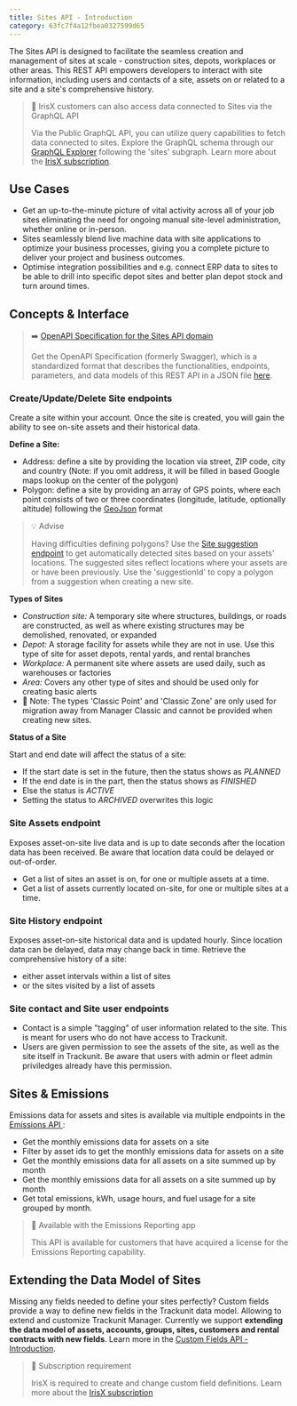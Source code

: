 ```yaml
---
title: Sites API - Introduction
category: 63fc7f4a12fbea0327599d65
---
```


The Sites API is designed to facilitate the seamless creation and management of sites at scale - construction sites, depots, workplaces or other areas. This REST API empowers developers to interact with site information, including users and contacts of a site, assets on or related to a site and a site's comprehensive history.

> 📘 IrisX customers can also access data connected to Sites via the GraphQL API
> 
> Via the Public GraphQL API, you can utilize query capabilities to fetch data connected to sites. Explore the GraphQL schema through our [GraphQL Explorer](https://apps.iris.trackunit.com/graphql-public-viewer/) following the 'sites' subgraph. Learn more about the [IrisX subscription](https://developers.trackunit.com/docs/irisx-overview).

## Use Cases
- Get an up-to-the-minute picture of vital activity across all of your job sites eliminating the need for ongoing manual site-level administration, whether online or in-person.
- Sites seamlessly blend live machine data with site applications to optimize your business processes, giving you a complete picture to deliver your project and business outcomes.
- Optimise integration possibilities and e.g. connect ERP data to sites to be able to drill into specific depot sites and better plan depot stock and turn around times.

## Concepts & Interface

> ➡️ [OpenAPI Specification for the Sites API domain](https://developers.trackunit.com/openapi/63fc7f4a12fbea0327599d64)
> 
> Get the OpenAPI Specification (formerly Swagger), which is a standardized format that describes the functionalities, endpoints, parameters, and data models of this REST API in a JSON file [here](https://developers.trackunit.com/openapi/63fc7f4a12fbea0327599d64).

### Create/Update/Delete Site endpoints
Create a site within your account. Once the site is created, you will gain the ability to see on-site assets and their historical data.

**Define a Site:**
- Address: define a site by providing the location via street, ZIP code, city and country (Note: if you omit address, it will be filled in based Google maps lookup on the center of the polygon)
- Polygon: define a site by providing an array of GPS points, where each point consists of two or three coordinates (longitude, latitude, optionally altitude) following the [GeoJson](https://geojson.org/) format

> 💡 Advise
> 
> Having difficulties defining polygons? Use the [Site suggestion endpoint](https://developers.trackunit.com/reference/getsitesuggestion) to get automatically detected sites based on your assets' locations. The suggested sites reflect locations where your assets are or have been previously. Use the 'suggestionId' to copy a polygon from a suggestion when creating a new site.

**Types of Sites**
- *Construction site:* A temporary site where structures, buildings, or roads are constructed, as well as where existing structures may be demolished, renovated, or expanded 
- *Depot:* A storage facility for assets while they are not in use. Use this type of site for asset depots, rental yards, and rental branches
- *Workplace:* A permanent site where assets are used daily, such as warehouses or factories
- *Area:* Covers any other type of sites and should be used only for creating basic alerts
- :construction: Note: The types 'Classic Point' and 'Classic Zone' are only used for migration away from Manager Classic and cannot be provided when creating new sites.

**Status of a Site**

Start and end date will affect the status of a site:
- If the start date is set in the future, then the status shows as *PLANNED*
- If the end date is in the part, then the status shows as *FINISHED*
- Else the status is *ACTIVE*
- Setting the status to *ARCHIVED* overwrites this logic

### Site Assets endpoint
Exposes asset-on-site live data and is up to date seconds after the location data has been received. Be aware that location data could be delayed or out-of-order.
- Get a list of sites an asset is on, for one or multiple assets at a time.
- Get a list of assets currently located on-site, for one or multiple sites at a time.

### Site History endpoint
Exposes asset-on-site historical data and is updated hourly. Since location data can be delayed, data may change back in time.
Retrieve the comprehensive history of a site:
- either asset intervals within a list of sites
- or the sites visited by a list of assets

### Site contact and Site user endpoints
- Contact is a simple "tagging" of user information related to the site. This is meant for users who do not have access to Trackunit.
- Users are given permission to see the assets of the site, as well as the site itself in Trackunit. Be aware that users with admin or fleet admin priviledges already have this permission.

## Sites & Emissions

Emissions data for assets and sites is available via multiple endpoints in the [Emissions API ](https://developers.trackunit.com/reference/emissions-api):
- Get the monthly emissions data for assets on a site
- Filter by asset ids to get the monthly emissions data for assets on a site
- Get the monthly emissions data for all assets on a site summed up by month
- Get the monthly emissions data for all assets on a site summed up by month
- Get total emissions, kWh, usage hours, and fuel usage for a site grouped by month.

> 📘 Available with the Emissions Reporting app
> 
> This API is available for customers that have acquired a license for the Emissions Reporting capability.

## Extending the Data Model of Sites

Missing any fields needed to define your sites perfectly? Custom fields provide a way to define new fields in the Trackunit data model. Allowing to extend and customize Trackunit Manager. Currently we support **extending the data model of assets, accounts, groups, sites, customers and rental contracts with new fields**. Learn more in the [Custom Fields API -Introduction](https://developers.trackunit.com/reference/custom-field-intro#define-your-own-custom-fields).

> 📘 Subscription requirement
> 
> IrisX is required to create and change custom field definitions. Learn more about the [IrisX subscription](https://developers.trackunit.com/docs/irisx-overview)
